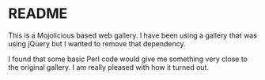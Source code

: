 # README

This is a Mojolicious based web gallery.  I have been using a gallery that was using jQuery but I wanted to remove that dependency.

I found that some basic Perl code would give me something very close to the original gallery.  I am really pleased with how it turned out.

